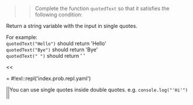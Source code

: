 >>Complete the function <code>quotedText</code> so that it satisfies the following condition:
<p>Return a string variable with the input in single quotes.</p>
<p>
For example:<br/>
<code>quotedText("Hello")</code> should return 'Hello'<br/>
<code>quotedText("Bye")</code> should return 'Bye'<br/>
<code>quotedText(" ")</code> should return ' '</p><<

= #!exl::repl('index.prob.repl.yaml')

||You can use single quotes inside double quotes. e.g. <code>console.log("'Hi'")</code> ||